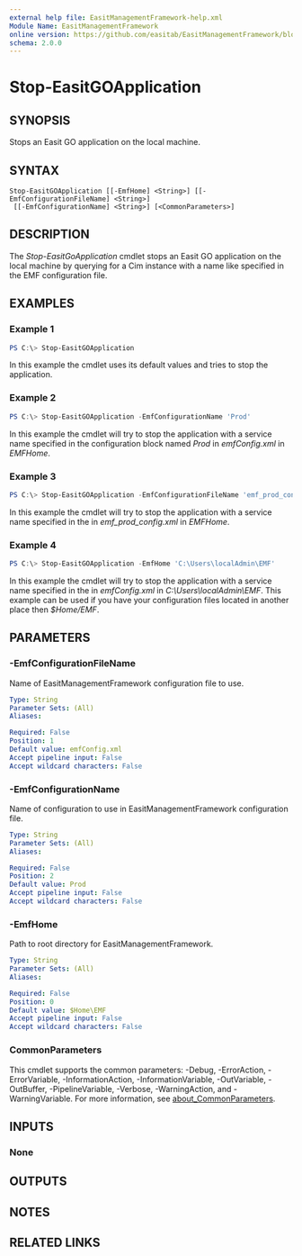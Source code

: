 ```yaml
---
external help file: EasitManagementFramework-help.xml
Module Name: EasitManagementFramework
online version: https://github.com/easitab/EasitManagementFramework/blob/development/docs/Stop-EasitGOApplication.md
schema: 2.0.0
---
```


# Stop-EasitGOApplication

## SYNOPSIS
Stops an Easit GO application on the local machine.

## SYNTAX

```
Stop-EasitGOApplication [[-EmfHome] <String>] [[-EmfConfigurationFileName] <String>]
 [[-EmfConfigurationName] <String>] [<CommonParameters>]
```

## DESCRIPTION
The *Stop-EasitGoApplication* cmdlet stops an Easit GO application on the local machine by querying for a Cim instance with a name like specified in the EMF configuration file.

## EXAMPLES

### Example 1
```powershell
PS C:\> Stop-EasitGOApplication
```

In this example the cmdlet uses its default values and tries to stop the application.

### Example 2
```powershell
PS C:\> Stop-EasitGOApplication -EmfConfigurationName 'Prod'
```

In this example the cmdlet will try to stop the application with a service name specified in the configuration block named *Prod* in *emfConfig.xml* in *EMFHome*.

### Example 3
```powershell
PS C:\> Stop-EasitGOApplication -EmfConfigurationFileName 'emf_prod_config.xml'
```

In this example the cmdlet will try to stop the application with a service name specified in the in *emf_prod_config.xml* in *EMFHome*.

### Example 4
```powershell
PS C:\> Stop-EasitGOApplication -EmfHome 'C:\Users\localAdmin\EMF'
```

In this example the cmdlet will try to stop the application with a service name specified in the in *emfConfig.xml* in *C:\Users\localAdmin\EMF*. This example can be used if you have your configuration files located in another place then *$Home/EMF*.

## PARAMETERS

### -EmfConfigurationFileName
Name of EasitManagementFramework configuration file to use.

```yaml
Type: String
Parameter Sets: (All)
Aliases:

Required: False
Position: 1
Default value: emfConfig.xml
Accept pipeline input: False
Accept wildcard characters: False
```

### -EmfConfigurationName
Name of configuration to use in EasitManagementFramework configuration file.

```yaml
Type: String
Parameter Sets: (All)
Aliases:

Required: False
Position: 2
Default value: Prod
Accept pipeline input: False
Accept wildcard characters: False
```

### -EmfHome
Path to root directory for EasitManagementFramework.

```yaml
Type: String
Parameter Sets: (All)
Aliases:

Required: False
Position: 0
Default value: $Home\EMF
Accept pipeline input: False
Accept wildcard characters: False
```

### CommonParameters
This cmdlet supports the common parameters: -Debug, -ErrorAction, -ErrorVariable, -InformationAction, -InformationVariable, -OutVariable, -OutBuffer, -PipelineVariable, -Verbose, -WarningAction, and -WarningVariable. For more information, see [about_CommonParameters](http://go.microsoft.com/fwlink/?LinkID=113216).

## INPUTS

### None

## OUTPUTS

## NOTES

## RELATED LINKS
